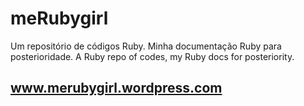 # meRubygirl
Um repositório de códigos Ruby. Minha documentação Ruby para posterioridade.
A Ruby repo of codes, my Ruby docs for posteriority.
## www.merubygirl.wordpress.com
